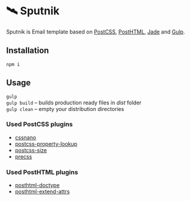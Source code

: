# 🛰 Sputnik

Sputnik is Email template based on [PostCSS](https://github.com/postcss/postcss), [PostHTML](https://github.com/posthtml/posthtml), [Jade](http://jade-lang.com) and [Gulp](http://gulpjs.com). 

## Installation

```
npm i
```

## Usage

`gulp`<br />
`gulp build` – builds production ready files in *dist* folder<br />
`gulp clean` – empty your distribution directories

### Used PostCSS plugins

- [cssnano](https://github.com/ben-eb/cssnano)
- [postcss-property-lookup](https://github.com/simonsmith/postcss-property-lookup)
- [postcss-size](https://github.com/postcss/postcss-size)
- [precss](https://github.com/jonathantneal/precss)

### Used PostHTML plugins
- [posthtml-doctype](https://github.com/posthtml/posthtml-doctype)
- [posthtml-extend-attrs](https://github.com/theprotein/posthtml-extend-attrs)

